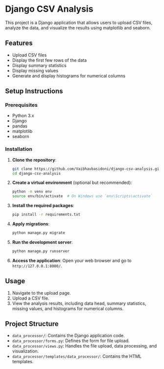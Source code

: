 # Django CSV Analysis

This project is a Django application that allows users to upload CSV files, analyze the data, and visualize the results using matplotlib and seaborn.

## Features

- Upload CSV files
- Display the first few rows of the data
- Display summary statistics
- Display missing values
- Generate and display histograms for numerical columns

## Setup Instructions

### Prerequisites

- Python 3.x
- Django
- pandas
- matplotlib
- seaborn

### Installation

1. **Clone the repository**:
    ```sh
    git clone https://github.com/Vaibhavbasidoni/django-csv-analysis.git
    cd django-csv-analysis
    ```

2. **Create a virtual environment** (optional but recommended):
    ```sh
    python -m venv env
    source env/bin/activate  # On Windows use `env\Scripts\activate`
    ```

3. **Install the required packages**:
    ```sh
    pip install -r requirements.txt
    ```

4. **Apply migrations**:
    ```sh
    python manage.py migrate
    ```

5. **Run the development server**:
    ```sh
    python manage.py runserver
    ```

6. **Access the application**:
    Open your web browser and go to `http://127.0.0.1:8000/`.

## Usage

1. Navigate to the upload page.
2. Upload a CSV file.
3. View the analysis results, including data head, summary statistics, missing values, and histograms for numerical columns.

## Project Structure

- `data_processor/`: Contains the Django application code.
- `data_processor/forms.py`: Defines the form for file upload.
- `data_processor/views.py`: Handles the file upload, data processing, and visualization.
- `data_processor/templates/data_processor/`: Contains the HTML templates.


